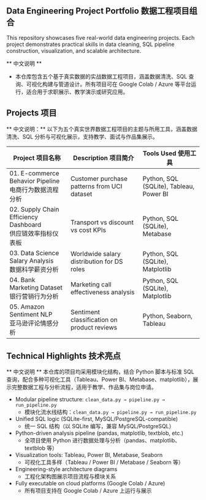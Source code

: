 ## Data Engineering Project Portfolio 数据工程项目组合
This repository showcases five real-world data engineering projects. Each project demonstrates practical skills in data cleaning, SQL pipeline construction, visualization, and scalable architecture.

** 中文说明 **
- 本仓库包含五个基于真实数据的实战数据工程项目，涵盖数据清洗、SQL 查询、可视化构建与管道设计。所有项目可在 Google Colab / Azure 等平台运行，适合用于求职展示、教学演示或研究应用。

## Projects 项目
** 中文说明：** 以下为五个真实世界数据工程项目的主题与所用工具，涵盖数据清洗、SQL 分析与可视化展示，支持教学、面试与作品集展示。

| Project 项目名称 | Description 项目简介 | Tools Used 使用工具 |
|------------------|-----------------------|----------------------|
| 01. E-commerce Behavior Pipeline <br> 电商行为数据流程分析 | Customer purchase patterns from UCI dataset | Python, SQL (SQLite), Tableau, Power BI |
| 02. Supply Chain Efficiency Dashboard <br> 供应链效率指标仪表板 | Transport vs discount vs cost KPIs | Python, SQL (SQLite), Metabase |
| 03. Data Science Salary Analysis <br> 数据科学薪资分析 | Worldwide salary distribution for DS roles | Python, SQL (SQLite), Matplotlib |
| 04. Bank Marketing Dataset <br> 银行营销行为分析 | Marketing call effectiveness analysis | Python, SQL (SQLite), Matplotlib |
| 05. Amazon Sentiment NLP <br> 亚马逊评论情感分析 | Sentiment classification on product reviews | Python, Seaborn, Tableau |
    
## Technical Highlights 技术亮点
** 中文说明 ** 本仓库的项目均采用模块化结构，结合 Python 脚本与标准 SQL 查询，配合多种可视化工具（Tableau、Power BI、Metabase、matplotlib），展示完整数据工程与分析流程，适用于教学、作品集与岗位申请。

- Modular pipeline structure: `clean_data.py → pipeline.py → run_pipeline.py`
  - 模块化流水线结构：`clean_data.py → pipeline.py → run_pipeline.py`
- Unified SQL logic (SQLite-first, MySQL/PostgreSQL-compatible)
  - 统一 SQL 结构（以 SQLite 编写，兼容 MySQL/PostgreSQL）
- Python-driven analysis pipeline (pandas, matplotlib, textblob, etc.)
  - 全项目使用 Python 进行数据处理与分析（pandas、matplotlib、textblob 等）
- Visualization tools: Tableau, Power BI, Metabase, Seaborn
  - 可视化工具多样（Tableau / Power BI / Metabase / Seaborn 等）
- Engineering-style architecture diagrams
  - 工程化架构图展示项目流程与模块关系
- Fully executable on cloud platforms (Google Colab / Azure)
  - 所有项目支持在 Google Colab / Azure 上运行与展示
